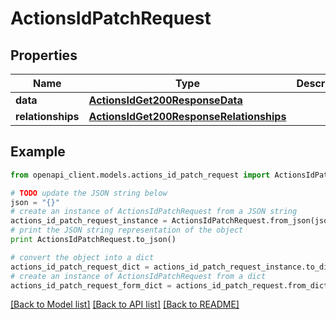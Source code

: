 # ActionsIdPatchRequest


## Properties
Name | Type | Description | Notes
------------ | ------------- | ------------- | -------------
**data** | [**ActionsIdGet200ResponseData**](ActionsIdGet200ResponseData.md) |  | [optional] 
**relationships** | [**ActionsIdGet200ResponseRelationships**](ActionsIdGet200ResponseRelationships.md) |  | [optional] 

## Example

```python
from openapi_client.models.actions_id_patch_request import ActionsIdPatchRequest

# TODO update the JSON string below
json = "{}"
# create an instance of ActionsIdPatchRequest from a JSON string
actions_id_patch_request_instance = ActionsIdPatchRequest.from_json(json)
# print the JSON string representation of the object
print ActionsIdPatchRequest.to_json()

# convert the object into a dict
actions_id_patch_request_dict = actions_id_patch_request_instance.to_dict()
# create an instance of ActionsIdPatchRequest from a dict
actions_id_patch_request_form_dict = actions_id_patch_request.from_dict(actions_id_patch_request_dict)
```
[[Back to Model list]](../README.md#documentation-for-models) [[Back to API list]](../README.md#documentation-for-api-endpoints) [[Back to README]](../README.md)


